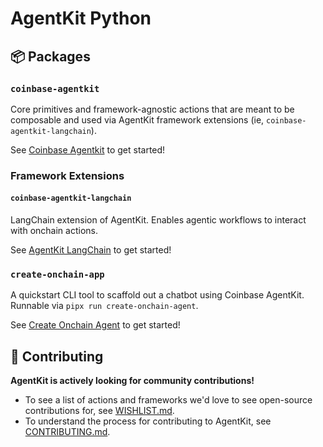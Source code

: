 # AgentKit Python

## 📦 Packages

### `coinbase-agentkit`

Core primitives and framework-agnostic actions that are meant to be composable and used via AgentKit framework extensions (ie, `coinbase-agentkit-langchain`).

See [Coinbase Agentkit](./coinbase-agentkit/README.md) to get started!

### Framework Extensions

#### `coinbase-agentkit-langchain`

LangChain extension of AgentKit. Enables agentic workflows to interact with onchain actions.

See [AgentKit LangChain](./framework-extensions/langchain/README.md) to get started!

### `create-onchain-app`

A quickstart CLI tool to scaffold out a chatbot using Coinbase AgentKit. Runnable via `pipx run create-onchain-agent`.

See [Create Onchain Agent](./create-onchain-agent/README.md) to get started!

## 🤝 Contributing

**AgentKit is actively looking for community contributions!**

- To see a list of actions and frameworks we'd love to see open-source contributions for, see [WISHLIST.md](../WISHLIST.md).
- To understand the process for contributing to AgentKit, see [CONTRIBUTING.md](../CONTRIBUTING.md).